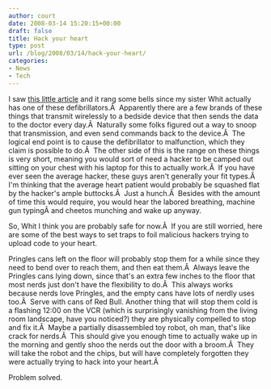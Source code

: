 ```yaml
---
author: court
date: 2008-03-14 15:20:15+00:00
draft: false
title: Hack your heart
type: post
url: /blog/2008/03/14/hack-your-heart/
categories:
- News
- Tech
---
```


I saw [this little article](http://news.wired.com/dynamic/stories/H/HEART_DEVICE_HACKING?SITE=WIRE&SECTION=HOME&TEMPLATE=DEFAULT&CTIME=2008-03-12-00-01-34) and it rang some bells since my sister Whit actually has one of these defibrillators.Â  Apparently there are a few brands of these things that transmit wirelessly to a bedside device that then sends the data to the doctor every day.Â  Naturally some folks figured out a way to snoop that transmission, and even send commands back to the device.Â  The logical end point is to cause the defibrillator to malfunction, which they claim is possible to do.Â  The other side of this is the range on these things is very short, meaning you would sort of need a hacker to be camped out sitting on your chest with his laptop for this to actually work.Â  If you have ever seen the average hacker, these guys aren't generally your fit types.Â  I'm thinking that the average heart patient would probably be squashed flat by the hacker's ample buttocks.Â  Just a hunch.Â  Besides with the amount of time this would require, you would hear the labored breathing, machine gun typingÂ and cheetos munching and wake up anyway.

So, Whit I think you are probably safe for now.Â  If you are still worried, here are some of the best ways to set traps to foil malicious hackers trying to upload code to your heart.

Pringles cans left on the floor will probably stop them for a while since they need to bend over to reach them, and then eat them.Â  Always leave the Pringles cans lying down, since that's an extra few inches to the floor that most nerds just don't have the flexibility to do.Â  This always works because nerds love Pringles, and the empty cans have lots of nerdly uses too.Â  Serve with cans of Red Bull. Another thing that will stop them cold is a flashing 12:00 on the VCR (which is surprisingly vanishing from the living room landscape, have you noticed?) they are physically compelled to stop and fix it.Â  Maybe a partially disassembled toy robot, oh man, that's like crack for nerds.Â  This should give you enough time to actually wake up in the morning and gently shoo the nerds out the door with a broom.Â  They will take the robot and the chips, but will have completely forgotten they were actually trying to hack into your heart.Â 

Problem solved.
